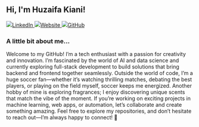 <h2>Hi, I'm Huzaifa Kiani!</h2>
<p style="line-height: 1.5; margin-top: 10px;">
    <a href="www.linkedin.com/in/huzaifakiani" target="_blank">
        <img src="https://img.shields.io/badge/-HuzaifaKiani-blue?style=flat-square&logo=Linkedin&logoColor=white" alt="LinkedIn">
    </a>
    <a href = "https://ziggydiggy.vercel.app/" target ="_blank">
        <img src = "[https://www.google.com/url?sa=i&url=https%3A%2F%2Fwww.creativefabrica.com%2Fproduct%2Fsoccer-ball-realistic-football-logo-sp%2F&psig=AOvVaw1eRwgcgUYq67wfEbB5_waM&ust=1742867320777000&source=images&cd=vfe&opi=89978449&ved=0CBQQjRxqFwoTCOiTjO_MoYwDFQAAAAAdAAAAABAE](https://www.creativefabrica.com/wp-content/uploads/2022/05/01/Soccer-ball-Realistic-football-logo-Sp-Graphics-29926065-1.png)" alt = "Website">
    </a>
    <a href="https://github.com/huzaifakiani14" target="_blank">
        <img src="https://img.shields.io/badge/GitHub-huzaifakiani14-blue?style=social" alt="GitHub">
    </a>
</p>

### A little bit about me...

Welcome to my GitHub! I’m a tech enthusiast with a passion for creativity and innovation. I’m fascinated by the world of AI and data science and currently exploring full-stack development to build solutions that bring backend and frontend together seamlessly. Outside the world of code, I’m a huge soccer fan—whether it’s watching thrilling matches, debating the best players, or playing on the field myself, soccer keeps me energized. Another hobby of mine is exploring fragrances; I enjoy discovering unique scents that match the vibe of the moment. If you’re working on exciting projects in machine learning, web apps, or automation, let’s collaborate and create something amazing. Feel free to explore my repositories, and don’t hesitate to reach out—I’m always happy to connect! 🚀
